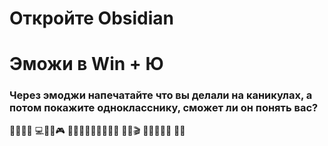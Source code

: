 # Откройте Obsidian
# Эможи в Win + Ю
### Через эмоджи напечатайте что вы делали на каникулах, а потом покажите однокласснику, сможет ли он понять вас?

🎄😋😋😋   💻🧑‍💻🎮  🚶🚶‍♀️🚶‍♀️‍➡️🚶‍♂️‍➡️  🍿🎥🎬    🥰👨‍👩‍👧‍👦    📖📖